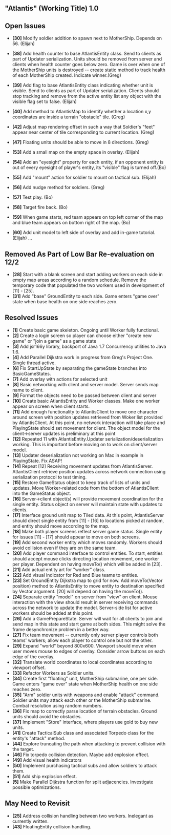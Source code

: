 "Atlantis" (Working Title) 1.0
------------------------------

Open Issues
-----------
	
- **[30]** Modify soldier addition to spawn next to MotherShip. Depends on 56. (Elijah)
           
- **[38]** Add health counter to base AtlantisEntity class. Send to clients as part of Updater serialization. Units
           should be removed from server and clients when health counter goes below zero. Game is over when one of
           the MotherShip units is destroyed -- create static method to track health of each MotherShip created. Indicate winner.(Greg)
- **[39]** Add flag to base AtlantisEntity class indicating whether unit is visible. Send to clients as part of
           Updater serialization. Clients should stop tracking and remove from the active entity list any object
           with the visible flag set to false. (Elijah)
- **[40]** Add method to AtlantisMap to identify whether a location x,y coordinates are inside a terrain
           "obstacle" tile. (Greg)
- **[42]** Adjust map rendering offset in such a way that Soldier's "feet" appear near center of tile corresponding to
           current location. (Greg)
- **[47]** Floating units should be able to move in 8 directions. (Greg)	  
- **[53]** Add a small map on the empty space in overlay. (Elijah)
- **[54]** Add an "eyesight" property for each entity, if an opponent entity
		   is out of every eyesight of player's entity, its "visible" flag is turned off.(Bo)
- **[55]** Add "mount" action for soldier to mount on tactical sub. (Elijah)
- **[56]** Add nudge method for soldiers. (Greg)
- **[57]** Test play. (Bo)
- **[58]** Target fire back. (Bo)
- **[59]** When game starts, red team appears on top left corner of the map and blue team appears on bottom right of the map. (Bo)
- **[60]** Add unit model to left side of overlay and add in-game tutorial. (Elijah)
...
 

Removed As Part of Low Bar Re-evaluation on 12/2
------------------------------------------------
- **[28]** Start with a blank screen and start adding workers on each side in empty map areas according 
           to a random schedule. Remove the temporary code that populated the two workers used in development of
           [11] - [25].
- **[31]** Add "base" GroundEntity to each side. Game enters "game over" state when base health on one side 
		   reaches zero.


Resolved Issues 
---------------
- **[1]** Create basic game skeleton. Ongoing until Worker fully functional.
- **[2]** Create a login screen so player can choose either "create new game" or "join a game" as a game state
- **[3]** Add jsr166y library, backport of Java 1.7 Concurrency utilities to Java 1.6. 
- **[4]** Add Parallel Dijkstra work in progress from Greg's Project One. Single thread active.
- **[6]** Fix StartUpState by separating the gameState branches into BasicGameStates.
- **[7]** Add overlay with actions for selected unit
- **[8]** Basic networking with client and server model. Server sends map name to client.
- **[9]** Format the objects need to be passed between client and server
- **[10]** Create basic AtlantisEntity and Worker classes. Make one worker appear on screen when
           client starts.
- **[11]** Add enough functionality to AtlantisClient to move one character around screen with position
           updates retrieved from Woker list provided by AtlantisClient. At this point, no network
           interaction will take place and PlayingState should set movement for client. The object
           model for the client->server updates is preliminary at this point
- **[12]** Repeated 11 with AtlantisEntity.Updater serialization/deserialization working. This is important
           before moving on to work on client/server model.
- **[13]** Updater deserialization not working on Mac in example in PlayingState. Fix ASAP! 
- **[14]** Repeat [12] Receiving movement updates from AtlantisServer. AtlantisClient retrieve position updates 
	       across network connection using serialization protocol to test timing.
- **[15]** Restore GameStatus object to keep track of lists of units and updates. Move Worker-related
           code from the bottom of AtlantisClient into the GameStatus object.
- **[16]** Server->client object(s) will provide movement coordination for the single entity. Status object on
		   server will maintain state with updates to clients.
- **[17]** Interface ground unit map to Tiled data. At this point, AtlantisServer should direct
		   single entity from [11] - [16] to locations picked at random, and entity should move
		   according to the map.
- **[18]** Make both player screens reflect server game status. Single entity for issues [11] - [17] 
		   should appear to move on both screens.
- **[19]** Add second worker entity which moves randomly. Workers should avoid collision even if they 
		   are on the same team.
- **[20]** Add player command interface to control entities. To start, entities should accept mouse 
		   clicks directing location movement, one worker per player. Dependent on having moveTo()
		   which will be added in [23].
- **[21]** Add actual entity art for "worker" class.
- **[22]** Add visual indicator for Red and Blue teams to entities.
- **[23]** Set GroundEntity Dijkstra map to grid for now. Add moveTo(Vector position) method
           to AtlantisEntity to move entity to destination specified by Vector argument. [20] will 
           depend on having the moveTo().
- **[24]** Separate entity "model" on server from "view" on client. Mouse interaction with the view should 
           result in server receiving commands across the network to update the model. Server-side list for
           active workers should be added at this point.
- **[26]** Add a GamePrepareState. Server will wait for all clients to join and send map in this state 
		   and start game at both sides. This might solve the frame desynchronize problem in a better way.
- **[27]** Fix team movement -- currently only server player controls both teams' workers;
		   allow each player to control one but not the other.
- **[29]** Expand "world" beyond 800x600. Viewport should move when user moves mouse to edges of
           overlay. Consider arrow buttons on each edge of the overlay.
- **[32]** Translate world coordinates to local coordinates according to viewport offset. 
- **[33]** Refactor Workers as Soldier units.
- **[34]** Create first "floating" unit, MotherShip submarine, one per side. Game enters "game over" state when
           MotherShip health on one side reaches zero.
- **[35]** "Arm" soldier units with weapons and enable "attack" command. Soldier units may attack each other or
           the MotherShip submarine. Combat resolution using random numbers.
- **[36]** Fix map to correctly parse location of terrain obstacles. Ground units should avoid the obstacles.
- **[37]** Implement "Store" interface, where players use gold to buy new units.
- **[41]** Create TacticalSub class and associated Torpedo class for the entity's "attack" method.
- **[44]** Explore truncating the path when attacking to prevent collision with the target.
- **[46]** Fix torpedo collision detection. Maybe add explosion effect.
- **[49]** Add visual health indicators	
- **[50]** Implement purchasing tactical subs and allow soldiers to attack them.
- **[51]** Add ship explosion effect.
- **[5]**  Make Parallel Dijkstra function for split adjacencies. Investigate possible optimizations.


May Need to Revisit
-------------------

- **[25]** Address collision handling between two workers. Inelegant as currently written.
- **[43]** FloatingEntity collision handling. 
